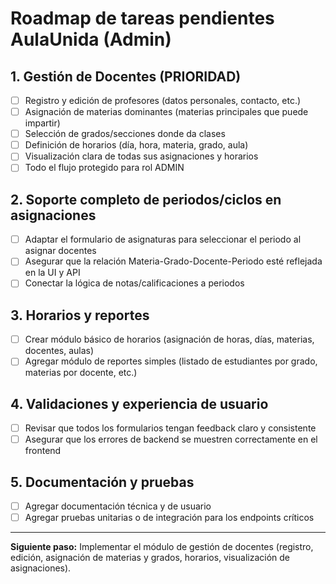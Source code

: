 # Roadmap de tareas pendientes AulaUnida (Admin)

## 1. Gestión de Docentes (PRIORIDAD)
- [ ] Registro y edición de profesores (datos personales, contacto, etc.)
- [ ] Asignación de materias dominantes (materias principales que puede impartir)
- [ ] Selección de grados/secciones donde da clases
- [ ] Definición de horarios (día, hora, materia, grado, aula)
- [ ] Visualización clara de todas sus asignaciones y horarios
- [ ] Todo el flujo protegido para rol ADMIN

## 2. Soporte completo de periodos/ciclos en asignaciones
- [ ] Adaptar el formulario de asignaturas para seleccionar el periodo al asignar docentes
- [ ] Asegurar que la relación Materia-Grado-Docente-Periodo esté reflejada en la UI y API
- [ ] Conectar la lógica de notas/calificaciones a periodos

## 3. Horarios y reportes
- [ ] Crear módulo básico de horarios (asignación de horas, días, materias, docentes, aulas)
- [ ] Agregar módulo de reportes simples (listado de estudiantes por grado, materias por docente, etc.)

## 4. Validaciones y experiencia de usuario
- [ ] Revisar que todos los formularios tengan feedback claro y consistente
- [ ] Asegurar que los errores de backend se muestren correctamente en el frontend

## 5. Documentación y pruebas
- [ ] Agregar documentación técnica y de usuario
- [ ] Agregar pruebas unitarias o de integración para los endpoints críticos

---

**Siguiente paso:** Implementar el módulo de gestión de docentes (registro, edición, asignación de materias y grados, horarios, visualización de asignaciones).
